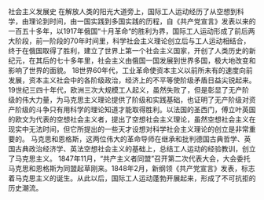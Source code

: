 社会主义发展史
在解放人类的阳光大道旁上，国际工人运动经历了从空想到科学，由理论到时间，由一国实践到多国实践的历程，自《共产党宣言》发表以来的一百五十多年，以1917年俄国“十月革命“的胜利为界，国际工人运动形成了前后两大阶段，前一阶段的70年时间里，科学社会主义理论创立后与工人运动相结合，终于在俄国取得了胜利，建立了世界上第一个社会主义国家，开创了人类历史的新纪元，在其后的七十多年里，社会主义由俄国一国发展到世界多国，极大地改变和影响了世界的面貌。
18世界60年代，工业革命使资本主义以前所未有的速度向前发展，资本主义社会中的各阶级政治，经济上的不平等使阶级矛盾日益尖锐起来。19世纪三四十年代，欧洲三次大规模工人起义，虽然失败了，但是彰显了无产阶级的伟大力量，为马克思主义理论提供了阶级和实践基础，也证明了无产阶级对资产阶级的斗争只有用科学的理论知道才能取得胜利。以法国的圣西门，傅立叶英国的欧文为代表的空想社会主义者，提出了空想社会主义理论，虽然空想社会主义在现实中无法时间，但它所提出的一些天才设想对科学社会主义理论的创立是非常重要的。
马克思和恩格斯，这两位伟大的革命导师在继承和批判德国古典哲学、英国古典政治经济学、英法空想社会主义的基础上，总结工人运动的经验教训，创立了马克思主义。
1847年11月，“共产主义者同盟”召开第二次代表大会，大会委托马克思和恩格斯为同盟起草刚来。1848年2月，新纲领《共产党宣言》发表，标志着马克思主义的诞生。从此以后，国际工人运动蓬勃开展起来，形成了不可抗拒的历史潮流。